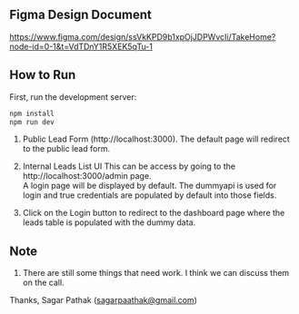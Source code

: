 ## Figma Design Document
https://www.figma.com/design/ssVkKPD9b1xpOjJDPWvcIi/TakeHome?node-id=0-1&t=VdTDnY1R5XEK5qTu-1

## How to Run

First, run the development server:

```bash
npm install
npm run dev
```


1. Public Lead Form (http://localhost:3000). 
The default page will redirect to the public lead form. 

2. Internal Leads List UI
This can be access by going to the http://localhost:3000/admin page. <br/>
A login page will be displayed by default. The dummyapi is used for login and true credentials are populated by default into those fields. 

3. Click on the Login button to redirect to the dashboard page where the leads table is populated with the dummy data. 


## Note
1. There are still some things that need work. I think we can discuss them on the call.

Thanks,
Sagar Pathak
(sagarpaathak@gmail.com)

